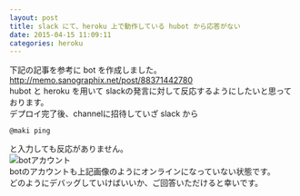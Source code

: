 ```yaml
---
layout: post
title: slack にて、heroku 上で動作している hubot から応答がない
date: 2015-04-15 11:09:11
categories: heroku
---
```

<p>下記の記事を参考に bot を作成しました。<br>
<a href="http://memo.sanographix.net/post/88371442780" rel="nofollow noreferrer">http://memo.sanographix.net/post/88371442780</a><br>
hubot と heroku を用いて slackの発言に対して反応するようにしたいと思っております。<br>
デプロイ完了後、channelに招待していざ slack から</p>

<pre><code>@maki ping
</code></pre>

<p>と入力しても反応がありません。<br>
<img src="https://i.stack.imgur.com/NuxiG.png" alt="botアカウント"><br>
botのアカウントも上記画像のようにオンラインになっていない状態です。<br>
どのようにデバッグしていけばいいか、ご回答いただけると幸いです。</p>
